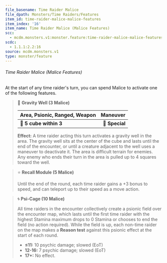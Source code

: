 ```yaml
---
file_basename: Time Raider Malice
file_dpath: Monsters/Time Raiders/Features
item_id: time-raider-malice-malice-features
item_index: '16'
item_name: Time Raider Malice (Malice Features)
scc:
  - mcdm.monsters.v1:monster.feature:time-raider-malice-malice-features
scdc:
  - 1.1.1:2.2:16
source: mcdm.monsters.v1
type: monster/feature
---
```


###### Time Raider Malice (Malice Features)

At the start of any time raider's turn, you can spend Malice to activate one of the following features.

> 🔳 **Gravity Well (3 Malice)**
>
> | **Area, Psionic, Ranged, Weapon** |   **Maneuver** |
> | --------------------------------- | -------------: |
> | **📏 5 cube within 3**            | **🎯 Special** |
>
> **Effect:** A time raider acting this turn activates a gravity well in the area. The gravity well sits at the center of the cube and lasts until the end of the encounter, or until a creature adjacent to the well uses a maneuver to deactivate it. The area is difficult terrain for enemies. Any enemy who ends their turn in the area is pulled up to 4 squares toward the well.

> ⭐️ **Recall Module (5 Malice)**
>
> Until the end of the round, each time raider gains a +3 bonus to speed, and can teleport up to their speed as a move action.

> 🌀 **Psi-Cage (10 Malice)**
>
> All time raiders in the encounter collectively create a psionic field over the encounter map, which lasts until the first time raider with the highest Stamina maximum drops to 0 Stamina or chooses to end the field (no action required). While the field is up, each non-time raider on the map makes a **Reason test** against this psionic effect at the start of each round.
>
> - **≤11:** 10 psychic damage; slowed (EoT)
> - **12-16:** 7 psychic damage; slowed (EoT)
> - **17+:** No effect.
